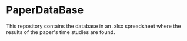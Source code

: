 # PaperDataBase
This repository contains the database in an .xlsx spreadsheet where the results of the paper's time studies are found.
